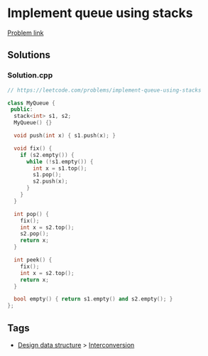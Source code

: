 # Implement queue using stacks

[Problem link](https://leetcode.com/problems/implement-queue-using-stacks)

## Solutions


### Solution.cpp
```cpp
// https://leetcode.com/problems/implement-queue-using-stacks

class MyQueue {
 public:
  stack<int> s1, s2;
  MyQueue() {}

  void push(int x) { s1.push(x); }

  void fix() {
    if (s2.empty()) {
      while (!s1.empty()) {
        int x = s1.top();
        s1.pop();
        s2.push(x);
      }
    }
  }

  int pop() {
    fix();
    int x = s2.top();
    s2.pop();
    return x;
  }

  int peek() {
    fix();
    int x = s2.top();
    return x;
  }

  bool empty() { return s1.empty() and s2.empty(); }
};
```
## Tags

* [Design data structure](/Collections/design-data-structure.md#design-data-structure) > [Interconversion](/Collections/design-data-structure.md#interconversion)
